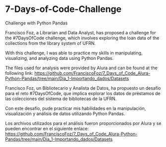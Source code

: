 # 7-Days-of-Code-Challenge
Challenge with Python Pandas


Francisco Foz, a Librarian and Data Analyst, has proposed a challenge for the #7DaysOfCode challenge, which involves exploring the loan data of the collections from the library system of UFRN.

With this challenge, I was able to practice my skills in manipulating, visualizing, and analyzing data using Python Pandas.

The files used for analysis were provided by Alura and can be found at the following link:
https://github.com/FranciscoFoz/7_Days_of_Code_Alura-Python-Pandas/tree/main/Dia_1-Importando_dados/Datasets


Francisco Foz, un Bibliotecario y Analista de Datos, ha propuesto un desafío para el reto #7DaysOfCode, que implica explorar los datos de préstamos de las colecciones del sistema de bibliotecas de la UFRN.

Con este desafío, pude practicar mis habilidades en la manipulación, visualización y análisis de datos utilizando Python Pandas.

Los archivos utilizados para el análisis fueron proporcionados por Alura y se pueden encontrar en el siguiente enlace:
https://github.com/FranciscoFoz/7_Days_of_Code_Alura-Python-Pandas/tree/main/Dia_1-Importando_dados/Datasets
